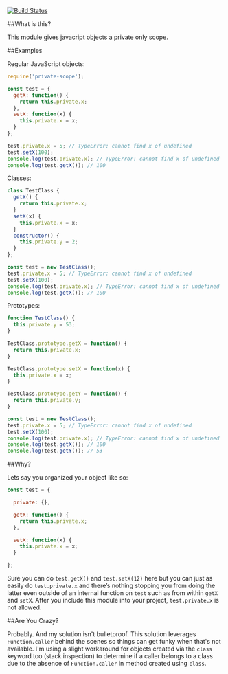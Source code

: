 [![Build Status](https://travis-ci.org/Macmee/private-scope.svg?branch=master)](https://travis-ci.org/Macmee/private-scope)

##What is this?

This module gives javacript objects a private only scope.

##Examples

Regular JavaScript objects:

```javascript
require('private-scope');

const test = {
  getX: function() {
    return this.private.x;
  },
  setX: function(x) {
    this.private.x = x;
  }
};

test.private.x = 5; // TypeError: cannot find x of undefined
test.setX(100);
console.log(test.private.x); // TypeError: cannot find x of undefined
console.log(test.getX()); // 100

```

Classes:

```javascript
class TestClass {
  getX() {
    return this.private.x;
  }
  setX(x) {
    this.private.x = x;
  }
  constructor() {
    this.private.y = 2;
  }
};

const test = new TestClass();
test.private.x = 5; // TypeError: cannot find x of undefined
test.setX(100);
console.log(test.private.x); // TypeError: cannot find x of undefined
console.log(test.getX()); // 100
```


Prototypes:

```javascript
function TestClass() {
  this.private.y = 53;
}

TestClass.prototype.getX = function() {
  return this.private.x;
}

TestClass.prototype.setX = function(x) {
  this.private.x = x;
}

TestClass.prototype.getY = function() {
  return this.private.y;
}

const test = new TestClass();
test.private.x = 5; // TypeError: cannot find x of undefined
test.setX(100);
console.log(test.private.x); // TypeError: cannot find x of undefined
console.log(test.getX()); // 100
console.log(test.getY()); // 53
```

##Why?

Lets say you organized your object like so:

```javascript
const test = {

  private: {},

  getX: function() {
    return this.private.x;
  },

  setX: function(x) {
    this.private.x = x;
  }

};
```

Sure you can do `test.getX()` and `test.setX(12)` here but you can just as easily do `test.private.x` and there’s nothing stopping you from doing the latter even outside of an internal function on `test` such as from within `getX` and `setX`. After you include this module into your project, `test.private.x` is not allowed.

##Are You Crazy?

Probably. And my solution isn't bulletproof. This solution leverages `Function.caller` behind the scenes so things can get funky when that's not available. I'm using a slight workaround for objects created via the `class` keyword too (stack inspection) to determine if a caller belongs to a class due to the absence of `Function.caller` in method created using `class`.

